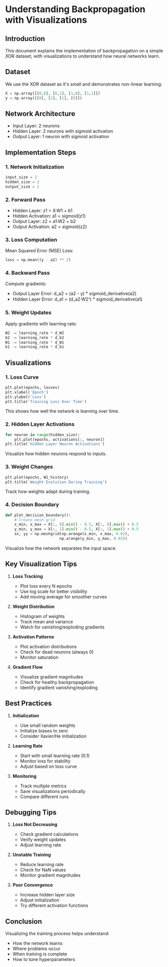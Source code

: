# Understanding Backpropagation with Visualizations

## Introduction
This document explains the implementation of backpropagation on a simple XOR dataset, with visualizations to understand how neural networks learn.

## Dataset
We use the XOR dataset as it's small and demonstrates non-linear learning:
```python
X = np.array([[0,0], [0,1], [1,0], [1,1]])
y = np.array([[0], [1], [1], [0]])
```

## Network Architecture
- Input Layer: 2 neurons
- Hidden Layer: 2 neurons with sigmoid activation
- Output Layer: 1 neuron with sigmoid activation

## Implementation Steps

### 1. Network Initialization
```python
input_size = 2
hidden_size = 2
output_size = 1
```

### 2. Forward Pass
- Hidden Layer: z1 = X·W1 + b1
- Hidden Activation: a1 = sigmoid(z1)
- Output Layer: z2 = a1·W2 + b2
- Output Activation: a2 = sigmoid(z2)

### 3. Loss Computation
Mean Squared Error (MSE) Loss:
```python
loss = np.mean((y - a2) ** 2)
```

### 4. Backward Pass
Compute gradients:
- Output Layer Error: d_a2 = (a2 - y) * sigmoid_derivative(a2)
- Hidden Layer Error: d_a1 = (d_a2·W2ᵀ) * sigmoid_derivative(a1)

### 5. Weight Updates
Apply gradients with learning rate:
```python
W2 -= learning_rate * d_W2
b2 -= learning_rate * d_b2
W1 -= learning_rate * d_W1
b1 -= learning_rate * d_b1
```

## Visualizations

### 1. Loss Curve
```python
plt.plot(epochs, losses)
plt.xlabel('Epoch')
plt.ylabel('Loss')
plt.title('Training Loss Over Time')
```
This shows how well the network is learning over time.

### 2. Hidden Layer Activations
```python
for neuron in range(hidden_size):
    plt.plot(epochs, activations[:, neuron])
plt.title('Hidden Layer Neuron Activations')
```
Visualize how hidden neurons respond to inputs.

### 3. Weight Changes
```python
plt.plot(epochs, W1_history)
plt.title('Weight Evolution During Training')
```
Track how weights adapt during training.

### 4. Decision Boundary
```python
def plot_decision_boundary():
    # Create mesh grid
    x_min, x_max = X[:, 0].min() - 0.5, X[:, 0].max() + 0.5
    y_min, y_max = X[:, 1].min() - 0.5, X[:, 1].max() + 0.5
    xx, yy = np.meshgrid(np.arange(x_min, x_max, 0.02),
                        np.arange(y_min, y_max, 0.02))
```
Visualize how the network separates the input space.

## Key Visualization Tips

1. **Loss Tracking**
   - Plot loss every N epochs
   - Use log scale for better visibility
   - Add moving average for smoother curves

2. **Weight Distribution**
   - Histogram of weights
   - Track mean and variance
   - Watch for vanishing/exploding gradients

3. **Activation Patterns**
   - Plot activation distributions
   - Check for dead neurons (always 0)
   - Monitor saturation

4. **Gradient Flow**
   - Visualize gradient magnitudes
   - Check for healthy backpropagation
   - Identify gradient vanishing/exploding

## Best Practices

1. **Initialization**
   - Use small random weights
   - Initialize biases to zero
   - Consider Xavier/He initialization

2. **Learning Rate**
   - Start with small learning rate (0.1)
   - Monitor loss for stability
   - Adjust based on loss curve

3. **Monitoring**
   - Track multiple metrics
   - Save visualizations periodically
   - Compare different runs

## Debugging Tips

1. **Loss Not Decreasing**
   - Check gradient calculations
   - Verify weight updates
   - Adjust learning rate

2. **Unstable Training**
   - Reduce learning rate
   - Check for NaN values
   - Monitor gradient magnitudes

3. **Poor Convergence**
   - Increase hidden layer size
   - Adjust initialization
   - Try different activation functions

## Conclusion
Visualizing the training process helps understand:
- How the network learns
- Where problems occur
- When training is complete
- How to tune hyperparameters
